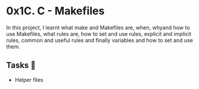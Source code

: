 # 0x1C. C - Makefiles
In this project, I learnt what make and Makefiles are, when, whyand how to use Makefiles, what rules are, how to set and use rules, explicit and implicit rules, common and useful rules and finally variables and how to set and use them.

## Tasks :page_with_curl:

- Helper files
